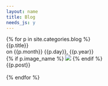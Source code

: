 ```yaml
---
layout: name
title: Blog
needs_js: y
---
```

<div id="full-page">
        <div class="entry-listing">
             {% for p in site.categories.blog %}
             <div class="blog-title" >{{p.title}}</div><div class="blog-date">  on {{p.month}} {{p.day}}, {{p.year}}</div>
             {% if p.image_name %}
<img class="blog-image" src="/images/{{p.image_name}}"/> 
             {% endif %}
             <div class="blog-post">{{p.post}}</div><br>
             {% endfor %}
        </div>
</div>



